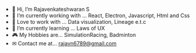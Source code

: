 - 👋 Hi, I’m Rajavenkateshwaran S
- 👀 I’m currently working with ... React, Electron, Javascript, Html and Css
- 💞️ Love to work with ... Data visualization, Lineage e.t.c 
- 🌱 I’m currently learning ... Laws of UX
- 🎮 My Hobbies are... SimulationRacing, Badminton
- ✉ Contact me at... rajavn6789@gmail.com

